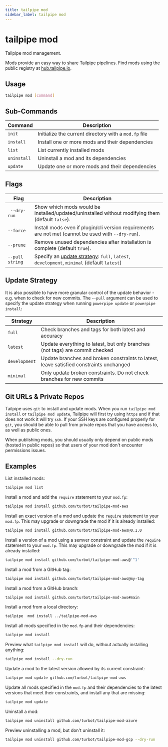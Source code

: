 ```yaml
---
title: tailpipe mod
sidebar_label: tailpipe mod
---
```


# tailpipe mod
Tailpipe mod management.

Mods provide an easy way to share Tailpipe pipelines.  Find mods using the public registry at [hub.tailpipe.io](https://hub.tailpipe.io/).


## Usage
```bash
tailpipe mod [command]
```

## Sub-Commands

| Command | Description
|-|-
| `init`        | Initialize the current directory with a `mod.fp` file 
| `install`     | Install one or more mods and their dependencies
| `list`        | List currently installed mods
| `uninstall`   | Uninstall a mod and its dependencies
| `update`      | Update one or more mods and their dependencies


## Flags

| Flag | Description
|-|-
|` --dry-run` | Show which mods would be installed/updated/uninstalled without modifying them (default `false`).
| `--force` | Install mods even if plugin/cli version requirements are not met (cannot be used with `--dry-run`).
| `--prune` | Remove unused dependencies after installation is complete (default `true`).
| `--pull string` | Specify an [update strategy](#update-strategy): `full`, `latest`, `development`, `minimal` (default `latest`)

## Update Strategy

It is also possible to have more granular control of the update behavior - e.g. when to check for new commits. The -`-pull` argument can be used to specify the update strategy when running `powerpipe update` or `powerpipe install`:

| Strategy | Description
|----------|---------------------------------------------------
| `full`   | Check branches and tags for both latest and accuracy
| `latest` | Update everything to latest, but only branches (not tags) are commit checked
| `development` | Update branches and broken constraints to latest, leave satisfied constraints unchanged
| `minimal`| Only update broken constraints. Do not check branches for new commits

## Git URLs & Private Repos

Tailpipe uses `git` to install and update mods. When you run `tailpipe mod install` or `tailpipe mod update`, Tailpipe will first try using `https` and if that does not work it will try `ssh`.  If your SSH keys are configured properly for `git`, you should be able to pull from private repos that you have access to, as well as public ones.

When publishing mods, you should usually only depend on public mods (hosted in public repos) so that users of your mod don't encounter permissions issues.


## Examples
List installed mods:
```bash
tailpipe mod list
```

Install a mod and add the `require` statement to your `mod.fp`:
```bash
tailpipe mod install github.com/turbot/tailpipe-mod-aws
```

Install an exact version of a mod and update the `require` statement to your `mod.fp`.  This may upgrade or downgrade the mod if it is already installed:
```bash
tailpipe mod install github.com/turbot/tailpipe-mod-aws@0.1.0
```

Install a version of a mod using a semver constraint and update the `require` statement to your `mod.fp`.  This may upgrade or downgrade the mod if it is already installed:
```bash
tailpipe mod install github.com/turbot/tailpipe-mod-aws@'^1'
```

Install a mod from a GitHub tag:
```bash
tailpipe mod install github.com/turbot/tailpipe-mod-aws@my-tag
```

Install a mod from a GitHub branch:
```bash
tailpipe mod install github.com/turbot/tailpipe-mod-aws#main
```

Install a mod from a local directory:
```bash
tailpipe  mod install ../tailpipe-mod-aws
```

Install all mods specified in the `mod.fp` and their dependencies:
```bash
tailpipe mod install
```

Preview what `tailpipe mod install` will do, without actually installing anything:
```bash
tailpipe mod install --dry-run
```

Update a mod to the latest version allowed by its current constraint:
```bash
tailpipe mod update github.com/turbot/tailpipe-mod-aws
```

Update all mods specified in the `mod.fp` and their dependencies to the latest versions that meet their constraints, and install any that are missing:
```bash
tailpipe mod update
```


Uninstall a mod:
```bash
tailpipe mod uninstall github.com/turbot/tailpipe-mod-azure
```

Preview uninstalling a mod, but don't uninstall it:
```bash
tailpipe mod uninstall github.com/turbot/tailpipe-mod-gcp --dry-run
```
